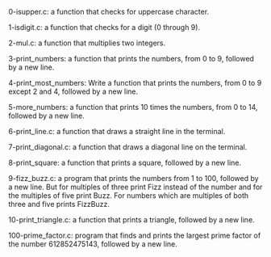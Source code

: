 0-isupper.c:  a function that checks for uppercase character.

1-isdigit.c: a function that checks for a digit (0 through 9).

2-mul.c: a function that multiplies two integers.

3-print_numbers: a function that prints the numbers, from 0 to 9, followed by a new line.

4-print_most_numbers: Write a function that prints the numbers, from 0 to 9 except 2 and 4, followed by a new 
line.

5-more_numbers: a function that prints 10 times the numbers, from 0 to 14, followed by a new line.

6-print_line.c: a function that draws a straight line in the terminal.

7-print_diagonal.c: a function that draws a diagonal line on the terminal.

8-print_square: a function that prints a square, followed by a new line.

9-fizz_buzz.c: a program that prints the numbers from 1 to 100, followed by a new line. But for multiples of three print Fizz instead of the number and for the multiples of five print Buzz. For numbers which are multiples of both three and five prints FizzBuzz.

10-print_triangle.c: a function that prints a triangle, followed by a new line.

100-prime_factor.c:  program that finds and prints the largest prime factor of the number 612852475143, followed by a new line.
